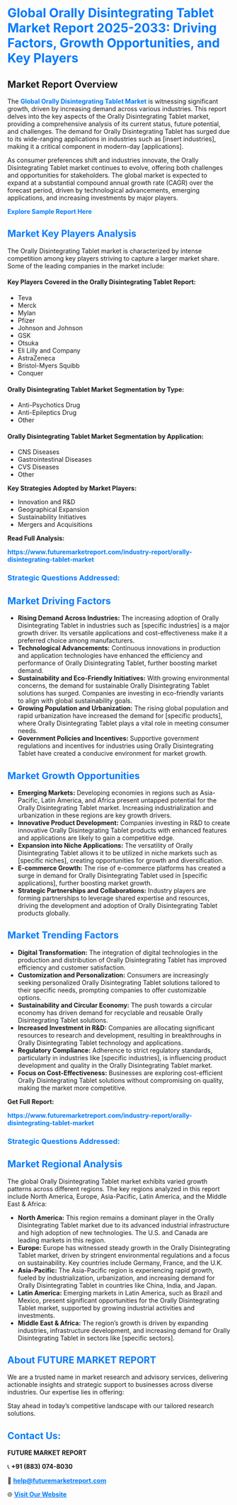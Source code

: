 <h1 style="color: #007BFF;">Global Orally Disintegrating Tablet Market Report 2025-2033: Driving Factors, Growth Opportunities, and Key Players</h1>

<section id="overview">
<h2>Market Report Overview</h2>
<p>The <a href="https://www.futuremarketreport.com/industry-report/orally-disintegrating-tablet-market" style="color: #007BFF; text-decoration: none;"><strong>Global Orally Disintegrating Tablet Market</strong></a> is witnessing significant growth, driven by increasing demand across various industries. This report delves into the key aspects of the Orally Disintegrating Tablet market, providing a comprehensive analysis of its current status, future potential, and challenges. The demand for Orally Disintegrating Tablet has surged due to its wide-ranging applications in industries such as [insert industries], making it a critical component in modern-day [applications].</p>
<p>As consumer preferences shift and industries innovate, the Orally Disintegrating Tablet market continues to evolve, offering both challenges and opportunities for stakeholders. The global market is expected to expand at a substantial compound annual growth rate (CAGR) over the forecast period, driven by technological advancements, emerging applications, and increasing investments by major players.</p>
</section>

<section id="overview">
<p><a href="https://www.futuremarketreport.com/request-sample/reportId=28817" style="color: #007BFF; text-decoration: none;"><strong>Explore Sample Report Here</strong></a></p>
</section>

<section id="key-players">
<h2 style="color: #007BFF;">Market Key Players Analysis</h2>
<p>The Orally Disintegrating Tablet market is characterized by intense competition among key players striving to capture a larger market share. Some of the leading companies in the market include:</p>
<h4>Key Players Covered in the Orally Disintegrating Tablet Report:</h4>
<ul><li>Teva</li><li>Merck</li><li>Mylan</li><li>Pfizer</li><li>Johnson and Johnson</li><li>GSK</li><li>Otsuka</li><li>Eli Lilly and Company</li><li>AstraZeneca</li><li>Bristol-Myers Squibb</li><li>Conquer</li></ul>
<h4>Orally Disintegrating Tablet Market Segmentation by Type:</h4>
<ul><li>Anti-Psychotics Drug</li><li>Anti-Epileptics Drug</li><li>Other</li></ul>

<h4>Orally Disintegrating Tablet Market Segmentation by Application:</h4>
<ul><li>CNS Diseases</li><li>Gastrointestinal Diseases</li><li>CVS Diseases</li><li>Other</li></ul>
<p><strong>Key Strategies Adopted by Market Players:</strong></p>
<ul>
<li>Innovation and R&D</li>
<li>Geographical Expansion</li>
<li>Sustainability Initiatives</li>
<li>Mergers and Acquisitions</li>
</ul>
</section>

<section>
<p><strong>Read Full Analysis: </strong></p><a href="https://www.futuremarketreport.com/industry-report/orally-disintegrating-tablet-market" style="color: #007BFF; text-decoration: none;"><strong>https://www.futuremarketreport.com/industry-report/orally-disintegrating-tablet-market</strong></a>
<h3 style="color: #007BFF;">Strategic Questions Addressed:</h3>
</section>

<section id="driving-factors">
<h2 style="color: #007BFF;">Market Driving Factors</h2>
<ul>
<li><strong>Rising Demand Across Industries:</strong> The increasing adoption of Orally Disintegrating Tablet in industries such as [specific industries] is a major growth driver. Its versatile applications and cost-effectiveness make it a preferred choice among manufacturers.</li>
<li><strong>Technological Advancements:</strong> Continuous innovations in production and application technologies have enhanced the efficiency and performance of Orally Disintegrating Tablet, further boosting market demand.</li>
<li><strong>Sustainability and Eco-Friendly Initiatives:</strong> With growing environmental concerns, the demand for sustainable Orally Disintegrating Tablet solutions has surged. Companies are investing in eco-friendly variants to align with global sustainability goals.</li>
<li><strong>Growing Population and Urbanization:</strong> The rising global population and rapid urbanization have increased the demand for [specific products], where Orally Disintegrating Tablet plays a vital role in meeting consumer needs.</li>
<li><strong>Government Policies and Incentives:</strong> Supportive government regulations and incentives for industries using Orally Disintegrating Tablet have created a conducive environment for market growth.</li>
</ul>
</section>

<section id="growth-opportunities">
<h2 style="color: #007BFF;">Market Growth Opportunities</h2>
<ul>
<li><strong>Emerging Markets:</strong> Developing economies in regions such as Asia-Pacific, Latin America, and Africa present untapped potential for the Orally Disintegrating Tablet market. Increasing industrialization and urbanization in these regions are key growth drivers.</li>
<li><strong>Innovative Product Development:</strong> Companies investing in R&D to create innovative Orally Disintegrating Tablet products with enhanced features and applications are likely to gain a competitive edge.</li>
<li><strong>Expansion into Niche Applications:</strong> The versatility of Orally Disintegrating Tablet allows it to be utilized in niche markets such as [specific niches], creating opportunities for growth and diversification.</li>
<li><strong>E-commerce Growth:</strong> The rise of e-commerce platforms has created a surge in demand for Orally Disintegrating Tablet used in [specific applications], further boosting market growth.</li>
<li><strong>Strategic Partnerships and Collaborations:</strong> Industry players are forming partnerships to leverage shared expertise and resources, driving the development and adoption of Orally Disintegrating Tablet products globally.</li>
</ul>
</section>

<section id="trending-factors">
<h2 style="color: #007BFF;">Market Trending Factors</h2>
<ul>
<li><strong>Digital Transformation:</strong> The integration of digital technologies in the production and distribution of Orally Disintegrating Tablet has improved efficiency and customer satisfaction.</li>
<li><strong>Customization and Personalization:</strong> Consumers are increasingly seeking personalized Orally Disintegrating Tablet solutions tailored to their specific needs, prompting companies to offer customizable options.</li>
<li><strong>Sustainability and Circular Economy:</strong> The push towards a circular economy has driven demand for recyclable and reusable Orally Disintegrating Tablet solutions.</li>
<li><strong>Increased Investment in R&D:</strong> Companies are allocating significant resources to research and development, resulting in breakthroughs in Orally Disintegrating Tablet technology and applications.</li>
<li><strong>Regulatory Compliance:</strong> Adherence to strict regulatory standards, particularly in industries like [specific industries], is influencing product development and quality in the Orally Disintegrating Tablet market.</li>
<li><strong>Focus on Cost-Effectiveness:</strong> Businesses are exploring cost-efficient Orally Disintegrating Tablet solutions without compromising on quality, making the market more competitive.</li>
</ul>
</section>

<section>
<p><strong>Get Full Report: </strong></p><a href="https://www.futuremarketreport.com/industry-report/orally-disintegrating-tablet-market" style="color: #007BFF; text-decoration: none;"><strong>https://www.futuremarketreport.com/industry-report/orally-disintegrating-tablet-market</strong></a>
<h3 style="color: #007BFF;">Strategic Questions Addressed:</h3>
</section>


<section id="regional-analysis">
<h2 style="color: #007BFF;">Market Regional Analysis</h2>
<p>The global Orally Disintegrating Tablet market exhibits varied growth patterns across different regions. The key regions analyzed in this report include North America, Europe, Asia-Pacific, Latin America, and the Middle East & Africa:</p>
<ul>
<li><strong>North America:</strong> This region remains a dominant player in the Orally Disintegrating Tablet market due to its advanced industrial infrastructure and high adoption of new technologies. The U.S. and Canada are leading markets in this region.</li>
<li><strong>Europe:</strong> Europe has witnessed steady growth in the Orally Disintegrating Tablet market, driven by stringent environmental regulations and a focus on sustainability. Key countries include Germany, France, and the U.K.</li>
<li><strong>Asia-Pacific:</strong> The Asia-Pacific region is experiencing rapid growth, fueled by industrialization, urbanization, and increasing demand for Orally Disintegrating Tablet in countries like China, India, and Japan.</li>
<li><strong>Latin America:</strong> Emerging markets in Latin America, such as Brazil and Mexico, present significant opportunities for the Orally Disintegrating Tablet market, supported by growing industrial activities and investments.</li>
<li><strong>Middle East & Africa:</strong> The region’s growth is driven by expanding industries, infrastructure development, and increasing demand for Orally Disintegrating Tablet in sectors like [specific sectors].</li>
</ul>
</section>

<footer>
<h2 style="color: #007BFF;">About FUTURE MARKET REPORT</h2>
<p>We are a trusted name in market research and advisory services, delivering actionable insights and strategic support to businesses across diverse industries. Our expertise lies in offering:</p>

<p>Stay ahead in today’s competitive landscape with our tailored research solutions.</p>

<h2 style="color: #007BFF;">Contact Us:</h2>
<p><strong>FUTURE MARKET REPORT</strong></p>
<p>📞 <strong>+91 (883) 074-8030</strong></p>
<p>📧 <strong><a href="mailto:help@futuremarketreport.com" style="color: #007BFF;">help@futuremarketreport.com</a></strong></p>
<p>🌐 <strong><a href="https://www.futuremarketreport.com/" style="color: #007BFF;">Visit Our Website</a></strong></p>
</footer>